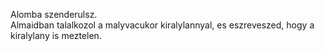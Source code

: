 Alomba szenderulsz.  
Almaidban talalkozol a malyvacukor kiralylannyal, es eszreveszed, hogy a kiralylany is meztelen.
